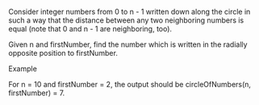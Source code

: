 Consider integer numbers from 0 to n - 1 written down along the circle in such a way that the distance between any two neighboring numbers is equal (note that 0 and n - 1 are neighboring, too).

Given n and firstNumber, find the number which is written in the radially opposite position to firstNumber.

Example

For n = 10 and firstNumber = 2, the output should be
circleOfNumbers(n, firstNumber) = 7.